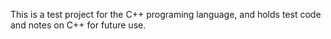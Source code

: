 This is a test project for the C++ programing language, and holds test code and notes on C++ for future use.
